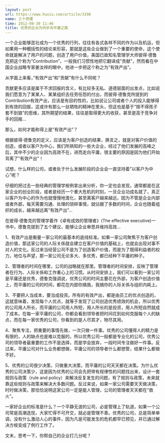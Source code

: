 ```yaml
---
layout: post
url: https://www.huxiu.com/article/3198
name: 三十而慄
time: 2012-08-30 11:46
title: 优秀的企业为何步向平庸之路
---
```

一个企业能够茁壮成为一个优秀的行列，往往有各式各样不同的作为以及机运，但如果用一种概括性的结论来形容，那就是这些企业做到了一个重要的使命，这个使命就是解决了用户的问题，创造了用户价值，美国已故知名管理学大师彼得·德鲁克把这个称为”Contribution”，一般我们习惯性地把它翻译成”贡献”，然而看在中国企业战略专家姜汝祥的眼中，他进一步把这个称之为”有效产出”。

从字面上来看，”有效产出”和”贡献”有什么不同呢？

贡献更多应该是属于不求回报的含义，有比较多无私、道德层面的出发点，比如说我们愿意为了某某人、某某组织去任劳任怨的付出，而彼得·德鲁克所提到的Contribution有效产出，应该是有目的性的，比如说让公司或者个人的投入能够得到有效的回报，这或许有那么一丝牺牲的精神在里头，但这也是基于”捨不得孩子套不到狼”的思维，其所期望的结果，往往是取得更大的收获，甚至是高于竞争对手的回报…

那么，如何才能称得上是”有效产出”？

根据彼得·德鲁克的定义，应该是为客户创造的结果，换言之，就是对客户价值的创造，或者以客户为中心，我们所熟知的一些大企业，经过了他们发展的高峰之后，其中不少的企业因为高效不在，进而走向平庸，很主要的原因是因为他们开始背离了”有效产出”！

试想，什么样的公司，或者处于什么发展阶段的企业会一直坚持着”以客户为中心”呢？

仔细的把过去一些经典的管理学桉例拿出来分析，你一定也会发现，通常都是在这家企业的创业阶段，或者是经历一个重大危机的时刻，一旦企业功成名就了，真正以客户为中心的作为也就慢慢地澹化，甚至离客户越来越远，因为不管是企业内部或者外部，每天需要沟通、处理的琐碎事情，就佔据了多数的时间，企业也随着组织的成长，越来越远离”有效产出”…

在彼得·德鲁克的管理学着作《卓有成效的管理者》(The effective executive)一书中，德鲁克提到了五个建议，能够让企业审思并维持高效…

1、有效产出是衡量一家公司的最基本的底线标准。如果一家公司聚焦于为客户创造价值，那这家公司的人际关係就会建立在客户价值的基础上，也就会出现对事不对人的文化。反过来当经营公司不是为了创造客户价值，而是为了既得利益者的权力，地位与声望，那一家公司无论多大、多优秀，都已经种下平庸的种子。

2、管理者的时间在哪里，公司的战略就在那里。管理者的时间安排，反映了管理者在行为、人际关係和工作重心上的习惯。从时间安排上，我们可以看到一家公司是平庸还是优秀，德鲁克强调说，优秀公司的时间主要花在外部，为客户创造价值上，而平庸的公司的时间，都花在内部你搞我，我搞你的人际关係与组织内耗上。

3、不要把人当成本，要当成投资。所有的有效产出，都是由员工的优点创造的，这就意味着，发现每个人优点，就等于发现了公司创造优秀绩效的机会，所以优秀的公司用人所长，而平庸的公司用人所短，用人所长的是投资，用人所短自然就成了成本。在每一家平庸的公司，你都会看到领导者把时间花到如何克服每个人的缺点，而在每一家优秀的公司，你看到的是人尽其才，物尽其用。

4、聚焦专注，把重要的事情先做，一次只做一件事。优秀的公司懂得人的精力是有限的，人的缺点也是难以克服的，所以优秀公司一般都是专业化的公司，优秀公司的领导者最重要的工作不是选择，而是学会放弃，一段时间专注做好一件事。反过来，平庸公司对什么业务都想做，平庸公司的领导者什么都想管，结果什么都做不好。

5、优秀的公司很少决策，只做重大决策，而平庸的公司天天都在决策。为什么优秀的公司决策少，这是因为优秀的公司会先把带有规律性的问题找出来，设计一套规则与政策（rule and policy）来解决反复发生的问题，有了规则与政策，未来就靠这些规则与政策来解决大多数问题。反过来说，如果一家公司需要天天做决策，时时做决策，那恰恰说明这家公司一定是能人管理，公司的管理者天天都在“救火”。

一家好企业的标准是什么？一个平静无波的公司，必是管理上了轨道。如果一个公司常是高潮迭现，大家忙得不可开交，就必是管理不善。优秀的公司，总是简单单调，没有什么激动人心的事件，因为凡是可能发生的危机都早已预见，并已通过解决方桉变成了例行工作了。

文末，思考一下，你帮自己的企业打几分呢？

